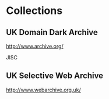 Collections
===========


UK Domain Dark Archive
----------------------

http://www.archive.org/

JISC

UK Selective Web Archive
------------------------

http://www.webarchive.org.uk/

